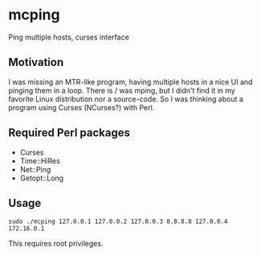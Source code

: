 # mcping
Ping multiple hosts, curses interface

## Motivation
I was missing an MTR-like program, having multiple hosts in a nice UI and pinging them in a loop. There is / was mping, but I didn't find it in my favorite Linux distribution nor a source-code. So I was thinking about a program using Curses (NCurses?) with Perl.

## Required Perl packages
* Curses
* Time::HiRes
* Net::Ping
* Getopt::Long

## Usage
`sudo ./mcping 127.0.0.1 127.0.0.2 127.0.0.3 8.8.8.8 127.0.0.4 172.16.0.1`

This requires root privileges.

